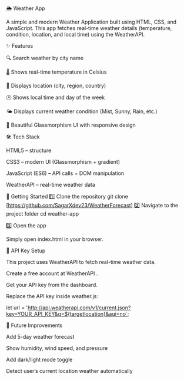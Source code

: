 🌦 Weather App

A simple and modern Weather Application built using HTML, CSS, and JavaScript.
This app fetches real-time weather details (temperature, condition, location, and local time) using the WeatherAPI.

✨ Features

🔍 Search weather by city name

🌡️ Shows real-time temperature in Celsius

📍 Displays location (city, region, country)

🕒 Shows local time and day of the week

🌤️ Displays current weather condition (Mist, Sunny, Rain, etc.)

🎨 Beautiful Glassmorphism UI with responsive design

🛠️ Tech Stack

HTML5 – structure

CSS3 – modern UI (Glassmorphism + gradient)

JavaScript (ES6) – API calls + DOM manipulation

WeatherAPI – real-time weather data

🚀 Getting Started
1️⃣ Clone the repository
git clone [https://github.com/SagarXdev23/WeatherForecast]
2️⃣ Navigate to the project folder
cd weather-app

3️⃣ Open the app

Simply open index.html in your browser.

🔑 API Key Setup

This project uses WeatherAPI
 to fetch real-time weather data.

Create a free account at WeatherAPI
.

Get your API key from the dashboard.

Replace the API key inside weather.js:

let url = 'http://api.weatherapi.com/v1/current.json?key=YOUR_API_KEY&q=${targetlocation}&aqi=no`;

📌 Future Improvements

Add 5-day weather forecast

Show humidity, wind speed, and pressure

Add dark/light mode toggle

Detect user’s current location weather automatically

